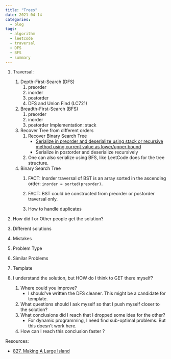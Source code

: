 ```yaml
---
title: "Trees"
date: 2021-04-14
categories:
  - blog
tags:
  - algorithm
  - leetcode
  - traversal
  - DFS
  - BFS
  - summary
---
```


1. Traversal:
    1. Depth-First-Search (DFS)
        1. preorder
        2. inorder
        3. postorder
        4. DFS and Union Find (LC721)
    2. Breadth-First-Search (BFS)
        1. preorder
        2. inorder
        3. postorder
        Implementation: stack
    3. Recover Tree from different orders
        1. Recover Binary Search Tree            
            * [Serialize in preorder and deserialize using stack or recursive method using current value as lower/upper bound][LeetCode 449]
            * Serialize in postorder and deserialize recursively
        2. One can also serialize using BFS, like LeetCode does for the tree structure.
    4. Binary Search Tree
        1. FACT: Inorder traversal of BST is an array sorted in the ascending order: `inorder = sorted(preorder)`.
        2. FACT: BST could be constructed from preorder or postorder traversal only.

        5. How to handle duplicates



2. How did I or Other people get the solution? 

3. Different solutions


4. Mistakes

5. Problem Type
    
6. Similar Problems

7. Template

8. I understand the solution, but HOW do I think to GET there myself?
    1. Where could you improve?
        * I should've written the DFS cleaner. This might be a candidate for template.
    2. What questions should I ask myself so that I push myself closer to the solution? 
    3. What conclusions did I reach that I dropped some idea for the other?
        * For dynamic programming, I need find sub-optimal problems. But this doesn't work here.
    4. How can I reach this conclusion faster ?
    



Resources:
* [827. Making A Large Island][LeetCode Link]


[LeetCode Link]: https://leetcode.com/problems/making-a-large-island/
[LeetCode 449]: https://leetcode.com/problems/serialize-and-deserialize-bst/